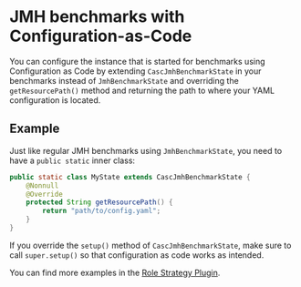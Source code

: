 # JMH benchmarks with Configuration-as-Code

You can configure the instance that is started for benchmarks using Configuration as Code by extending
`CascJmhBenchmarkState` in your benchmarks instead of `JmhBenchmarkState` and overriding the `getResourcePath()` method and returning the path to where your YAML configuration is located.

## Example

Just like regular JMH benchmarks using `JmhBenchmarkState`, you need to have a `public static` inner class:

```java
public static class MyState extends CascJmhBenchmarkState {
    @Nonnull
    @Override
    protected String getResourcePath() {
        return "path/to/config.yaml";
    }
}
```

If you override the `setup()` method of `CascJmhBenchmarkState`, make sure to call `super.setup()` so 
that configuration as code works as intended.

You can find more examples in the [Role Strategy Plugin](https://github.com/jenkinsci/role-strategy-plugin/tree/master/src/test/java/jmh/casc).
